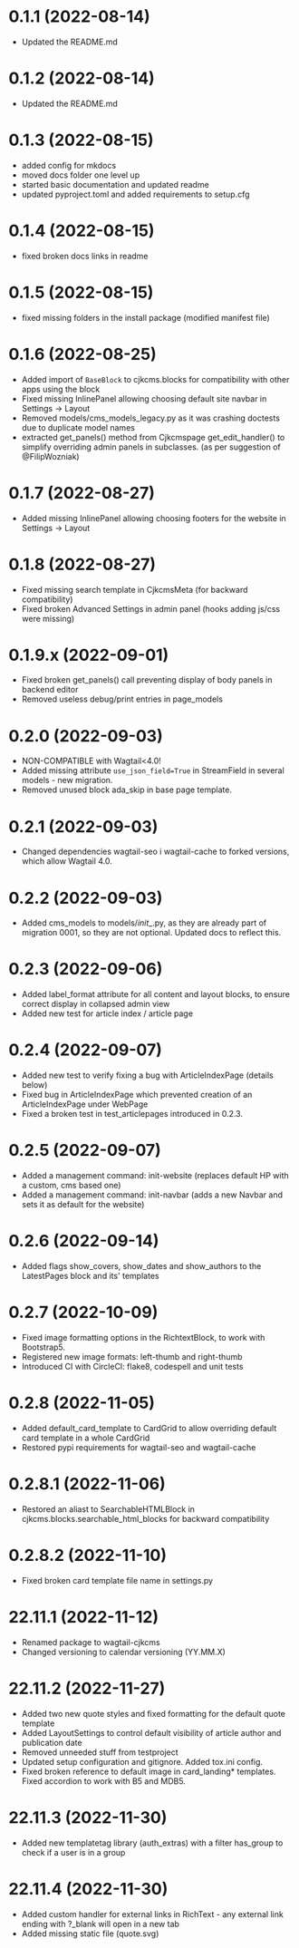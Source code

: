 # 0.1.1 (2022-08-14)
* Updated the README.md

# 0.1.2 (2022-08-14)
* Updated the README.md

# 0.1.3 (2022-08-15)
* added config for mkdocs
* moved docs folder one level up
* started basic documentation and updated readme
* updated pyproject.toml and added requirements to setup.cfg

# 0.1.4 (2022-08-15)
* fixed broken docs links in readme

# 0.1.5 (2022-08-15)
* fixed missing folders in the install package (modified manifest file)

# 0.1.6 (2022-08-25)
* Added import of `BaseBlock` to cjkcms.blocks for compatibility with other apps using the block
* Fixed missing InlinePanel allowing choosing default site navbar in Settings -> Layout
* Removed models/cms_models_legacy.py as it was crashing doctests due to duplicate model names
* extracted get_panels() method from Cjkcmspage get_edit_handler() to simplify overriding admin panels in subclasses. (as per suggestion of @FilipWozniak)

# 0.1.7 (2022-08-27)
* Added missing InlinePanel allowing choosing footers for the website in Settings -> Layout

# 0.1.8 (2022-08-27)
* Fixed missing search template in CjkcmsMeta (for backward compatibility)
* Fixed broken Advanced Settings in admin panel (hooks adding js/css were missing)

# 0.1.9.x (2022-09-01)
* Fixed broken get_panels() call preventing display of body panels in backend editor
* Removed useless debug/print entries in page_models

# 0.2.0 (2022-09-03)
* NON-COMPATIBLE with Wagtail<4.0! 
* Added missing attribute `use_json_field=True` in StreamField in several models - new migration.
* Removed unused block ada_skip in base page template.

# 0.2.1 (2022-09-03)
* Changed dependencies wagtail-seo i wagtail-cache to forked versions, which allow Wagtail 4.0.

# 0.2.2 (2022-09-03)
* Added cms_models to models/_init__.py, as they are already part of migration 0001, so they are not optional. Updated docs to reflect this.

# 0.2.3 (2022-09-06)
* Added label_format attribute for all content and layout blocks, to ensure correct display in collapsed admin view
* Added new test for article index / article page

# 0.2.4 (2022-09-07)
* Added new test to verify fixing a bug with ArticleIndexPage (details below)
* Fixed bug in ArticleIndexPage which prevented creation of an ArticleIndexPage under WebPage
* Fixed a broken test in test_articlepages introduced in 0.2.3.

# 0.2.5 (2022-09-07)
* Added a management command: init-website (replaces default HP with a custom, cms based one)
* Added a management command: init-navbar (adds a new Navbar and sets it as default for the website)

# 0.2.6 (2022-09-14)
* Added flags show_covers, show_dates and show_authors to the LatestPages block and its' templates

# 0.2.7 (2022-10-09)
* Fixed image formatting options in the RichtextBlock, to work with Bootstrap5. 
* Registered new image formats: left-thumb and right-thumb
* Introduced CI with CircleCI: flake8, codespell and unit tests

# 0.2.8 (2022-11-05)
* Added default_card_template to CardGrid to allow overriding default card template in a whole CardGrid
* Restored pypi requirements for wagtail-seo and wagtail-cache

# 0.2.8.1 (2022-11-06)
* Restored an aliast to SearchableHTMLBlock in cjkcms.blocks.searchable_html_blocks for backward compatibility

# 0.2.8.2 (2022-11-10)
* Fixed broken card template file name in settings.py

# 22.11.1 (2022-11-12)
* Renamed package to wagtail-cjkcms
* Changed versioning to calendar versioning (YY.MM.X)

# 22.11.2 (2022-11-27)
* Added two new quote styles and fixed formatting for the default quote template
* Added LayoutSettings to control default visibility of article author and publication date
* Removed unneeded stuff from testproject
* Updated setup configuration and gitignore. Added tox.ini config.
* Fixed broken reference to default image in card_landing* templates. Fixed accordion to work with B5 and MDB5.

# 22.11.3 (2022-11-30)
* Added new templatetag library (auth_extras) with a filter has_group to check if a user is in a group

# 22.11.4 (2022-11-30)
* Added custom handler for external links in RichText - any external link ending with ?_blank will open in a new tab
* Added missing static file (quote.svg)

